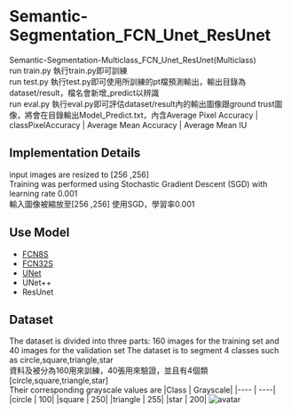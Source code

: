 # Semantic-Segmentation_FCN_Unet_ResUnet
Semantic-Segmentation-Multiclass_FCN_Unet_ResUnet(Multiclass)  
run train.py 執行train.py即可訓練  
run test.py   執行test.py即可使用所訓練的pt檔預測輸出，輸出目錄為dataset/result，檔名會新增_predict以辨識  
run eval.py   執行eval.py即可評估dataset/result內的輸出圖像跟ground trust圖像，將會在目錄輸出Model_Predict.txt，內含Average Pixel Accuracy | classPixelAccuracy | Average Mean Accuracy | Average Mean IU    
  
## **Implementation Details**  
input images are resized to [256 ,256]   
Training was performed using Stochastic Gradient Descent (SGD) with learning rate 0.001    
輸入圖像被縮放至[256 ,256]   使用SGD，學習率0.001  

## **Use Model**  
+ [FCN8S](https://github.com/bat67/pytorch-FCN-easiest-demo)
+ [FCN32S](https://github.com/bat67/pytorch-FCN-easiest-demo)
+ [UNet](https://medium.com/analytics-vidhya/pytorch-implementation-of-semantic-segmentation-for-single-class-from-scratch-81f96643c98c)  
+ UNet++  
+ ResUnet  

## **Dataset**  
The dataset is divided into three parts: 160 images for the training set and 40 images for the validation set
The dataset is to segment 4 classes such as circle,square,triangle,star  
資料及被分為160用來訓練，40張用來驗證，並且有4個類[circle,square,triangle,star]  
Their corresponding grayscale values are
|Class | Grayscale|
|---- | ----|
|circle | 100|
|square |  250|
|triangle |  255|
|star |  200|  ![avatar](/home/picture/1.png)

